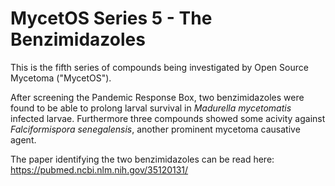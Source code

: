 # MycetOS Series 5 - The Benzimidazoles

This is the fifth series of compounds being investigated by Open Source Mycetoma ("MycetOS").

After screening the Pandemic Response Box, two benzimidazoles were found to be able to prolong larval survival in _Madurella mycetomatis_ infected larvae. Furthermore three compounds showed some acivity against _Falciformispora senegalensis_, another prominent mycetoma causative agent.   

The paper identifying the two benzimidazoles can be read here: https://pubmed.ncbi.nlm.nih.gov/35120131/
